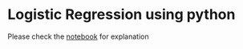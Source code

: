 # Logistic Regression using python
Please check the [notebook](https://nbviewer.jupyter.org/github/gsoumoreira/LogisticRegression_Python/blob/master/LogisticRegression.ipynb) for explanation 